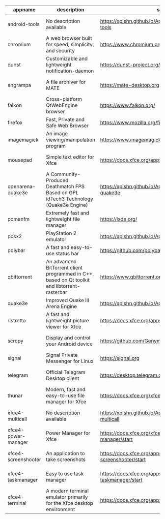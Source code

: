 | appname | description | site | download | version |
| ------- | ----------- | ---- | -------- | ------- |
| android-tools | No description available | https://xplshn.github.io/AppBundleHUB#android-tools | https://github.com/xplshn/AppBundleHUB/releases/download/v69-20250425065419/android-tools-25_04_2025-xplshn.dwfs.AppBundle | v69-20250425065419 |
| chromium | A web browser built for speed, simplicity, and security | https://www.chromium.org/Home | https://github.com/xplshn/AppBundleHUB/releases/download/v69-20250425065419/chromium-25_04_2025-xplshn.dwfs.AppBundle | v69-20250425065419 |
| dunst | Customizable and lightweight notification-daemon | https://dunst-project.org/ | https://github.com/xplshn/AppBundleHUB/releases/download/v69-20250425065419/dunst-25_04_2025-xplshn.dwfs.AppBundle | v69-20250425065419 |
| engrampa | A file archiver for MATE | https://mate-desktop.org | https://github.com/xplshn/AppBundleHUB/releases/download/v69-20250425065419/engrampa-25_04_2025-xplshn.dwfs.AppBundle | v69-20250425065419 |
| falkon | Cross-platform QtWebEngine browser | https://www.falkon.org/ | https://github.com/xplshn/AppBundleHUB/releases/download/v69-20250425065419/falkon-25_04_2025-xplshn.dwfs.AppBundle | v69-20250425065419 |
| firefox | Fast, Private and Safe Web Browser | https://www.mozilla.org/firefox/ | https://github.com/xplshn/AppBundleHUB/releases/download/v69-20250425065419/firefox-25_04_2025-xplshn.dwfs.AppBundle | v69-20250425065419 |
| imagemagick | An image viewing/manipulation program | https://www.imagemagick.org/ | https://github.com/xplshn/AppBundleHUB/releases/download/v69-20250425065419/imageMagick-25_04_2025-xplshn.dwfs.AppBundle | v69-20250425065419 |
| mousepad | Simple text editor for Xfce | https://docs.xfce.org/apps/mousepad/start | https://github.com/xplshn/AppBundleHUB/releases/download/v69-20250425065419/mousepad-25_04_2025-xplshn.dwfs.AppBundle | v69-20250425065419 |
| openarena-quake3e | A Community-Produced Deathmatch FPS Based on GPL idTech3 Technology (Quake3e Engine) | https://xplshn.github.io/AppBundleHUB#openarena-quake3e | https://github.com/xplshn/AppBundleHUB/releases/download/v69-20250425065419/openarena-quake3e.dwfs.AppBundle | v69-20250425065419 |
| pcmanfm | Extremely fast and lightweight file manager | https://lxde.org/ | https://github.com/xplshn/AppBundleHUB/releases/download/v69-20250425065419/pcmanfm-25_04_2025-xplshn.dwfs.AppBundle | v69-20250425065419 |
| pcsx2 | PlayStation 2 emulator | https://xplshn.github.io/AppBundleHUB#pcsx2 | https://github.com/xplshn/AppBundleHUB/releases/download/v69-20250425065419/pcsx2-25_04_2025-xplshn.dwfs.AppBundle | v69-20250425065419 |
| polybar | A fast and easy-to-use status bar | https://github.com/polybar/polybar | https://github.com/xplshn/AppBundleHUB/releases/download/v69-20250425065419/polybar-25_04_2025-xplshn.dwfs.AppBundle | v69-20250425065419 |
| qbittorrent | An advanced BitTorrent client programmed in C++, based on Qt toolkit and libtorrent-rasterbar | https://www.qbittorrent.org | https://github.com/xplshn/AppBundleHUB/releases/download/v69-20250425065419/qbittorrent-25_04_2025-xplshn.dwfs.AppBundle | v69-20250425065419 |
| quake3e | Improved Quake III Arena Engine | https://xplshn.github.io/AppBundleHUB#quake3e | https://github.com/xplshn/AppBundleHUB/releases/download/v69-20250425065419/quake3e.dwfs.AppBundle | v69-20250425065419 |
| ristretto | A fast and lightweight picture viewer for Xfce | https://docs.xfce.org/apps/ristretto/start | https://github.com/xplshn/AppBundleHUB/releases/download/v69-20250425065419/ristretto-25_04_2025-xplshn.dwfs.AppBundle | v69-20250425065419 |
| scrcpy | Display and control your Android device | https://github.com/Genymobile/scrcpy | https://github.com/xplshn/AppBundleHUB/releases/download/v69-20250425065419/scrcpy-25_04_2025-xplshn.AppDir.dwfs.AppBundle | v69-20250425065419 |
| signal | Signal Private Messenger for Linux | https://signal.org | https://github.com/xplshn/AppBundleHUB/releases/download/v69-20250425065419/signal-25_04_2025-xplshn.dwfs.AppBundle | v69-20250425065419 |
| telegram | Official Telegram Desktop client | https://desktop.telegram.org/ | https://github.com/xplshn/AppBundleHUB/releases/download/v69-20250425065419/telegram-25_04_2025-xplshn.dwfs.AppBundle | v69-20250425065419 |
| thunar | Modern, fast and easy-to-use file manager for Xfce | https://docs.xfce.org/xfce/thunar/start | https://github.com/xplshn/AppBundleHUB/releases/download/v69-20250425065419/thunar-25_04_2025-xplshn.dwfs.AppBundle | v69-20250425065419 |
| xfce4-multicall | No description available | https://xplshn.github.io/AppBundleHUB#xfce4-multicall | https://github.com/xplshn/AppBundleHUB/releases/download/v69-20250425065419/xfce4-multicall-25_04_2025-xplshn.AppDir.dwfs.AppBundle | v69-20250425065419 |
| xfce4-power-manager | Power Manager for Xfce | https://docs.xfce.org/xfce/xfce4-power-manager/start | https://github.com/xplshn/AppBundleHUB/releases/download/v69-20250425065419/xfce4-power-manager-25_04_2025-xplshn.dwfs.AppBundle | v69-20250425065419 |
| xfce4-screenshooter | An application to take screenshots | https://docs.xfce.org/apps/xfce4-screenshooter/start | https://github.com/xplshn/AppBundleHUB/releases/download/v69-20250425065419/xfce4-screenshooter-25_04_2025-xplshn.dwfs.AppBundle | v69-20250425065419 |
| xfce4-taskmanager | Easy to use task manager | https://docs.xfce.org/apps/xfce4-taskmanager/start | https://github.com/xplshn/AppBundleHUB/releases/download/v69-20250425065419/xfce4-taskmanager-25_04_2025-xplshn.dwfs.AppBundle | v69-20250425065419 |
| xfce4-terminal | A modern terminal emulator primarily for the Xfce desktop environment | https://docs.xfce.org/apps/terminal/start | https://github.com/xplshn/AppBundleHUB/releases/download/v69-20250425065419/xfce4-terminal-25_04_2025-xplshn.dwfs.AppBundle | v69-20250425065419 |
